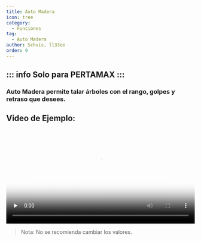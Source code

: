 ```yaml
---
title: Auto Madera
icon: tree
category:
  - Funciones
tag:
  - Auto Madera
author: Schvis, ll33ee
order: 9
---
```

::: info Solo para PERTAMAX
:::
---
### Auto Madera permite talar árboles con el rango, golpes y retraso que desees.

## Video de Ejemplo:

<video controls preload="none" width="100%" poster="https://nextcloud.atruicardona.xyz/s/2fctdnkH4q98yNo/preview"><source src="https://nextcloud.atruicardona.xyz/s/2fctdnkH4q98yNo/download" type="video/mp4"></video>

> Nota: No se recomienda cambiar los valores.
